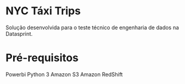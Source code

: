 # NYC Táxi Trips
Solução desenvolvida para o teste técnico de engenharia de dados na Datasprint.
# Pré-requisitos
Powerbi
Python 3
Amazon S3
Amazon RedShift
